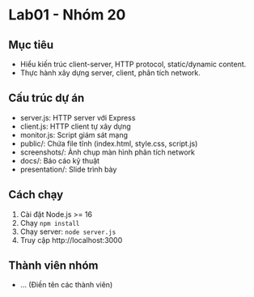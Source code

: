 # Lab01 - Nhóm 20

## Mục tiêu

- Hiểu kiến trúc client-server, HTTP protocol, static/dynamic content.
- Thực hành xây dựng server, client, phân tích network.

## Cấu trúc dự án

- server.js: HTTP server với Express
- client.js: HTTP client tự xây dựng
- monitor.js: Script giám sát mạng
- public/: Chứa file tĩnh (index.html, style.css, script.js)
- screenshots/: Ảnh chụp màn hình phân tích network
- docs/: Báo cáo kỹ thuật
- presentation/: Slide trình bày

## Cách chạy

1. Cài đặt Node.js >= 16
2. Chạy `npm install`
3. Chạy server: `node server.js`
4. Truy cập http://localhost:3000

## Thành viên nhóm

- ... (Điền tên các thành viên)
